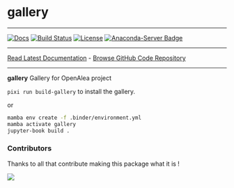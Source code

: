 # gallery

_________________

[![Docs](https://readthedocs.org/projects/gallery/badge/?version=latest)](https://gallery.readthedocs.io/)
[![Build Status](https://github.com/openalea/gallery/actions/workflows/conda-package-build.yml/badge.svg?branch=main)](https://github.com/openalea/gallery/actions/workflows/conda-package-build.yml?query=branch%3Amaster)
[![License](https://img.shields.io/badge/License--CeCILL-C-blue)](https://www.cecill.info/licences/Licence_CeCILL-C_V1-en.html)
[![Anaconda-Server Badge](https://anaconda.org/openalea3/gallery/badges/version.svg)](https://anaconda.org/openalea3/gallery)

_________________

[Read Latest Documentation](https://gallery.readthedocs.io/) - [Browse GitHub Code Repository](https://github.com/openalea/gallery/)

_________________

**gallery** Gallery for OpenAlea project

`pixi run build-gallery` to install the gallery.

or

```bash
mamba env create -f .binder/environment.yml
mamba activate gallery
jupyter-book build .
```


### Contributors

Thanks to all that contribute making this package what it is !

<a href="https://github.com/openalea/gallery/graphs/contributors">
  <img src="https://contrib.rocks/image?repo=openalea/gallery" />
</a>
